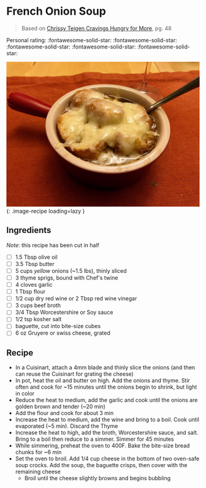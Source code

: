 # French Onion Soup

> Based on [Chrissy Teigen Cravings Hungry for More], pg. 48

<!-- {cts} rating=5; (User can specify rating on scale of 1-5) -->

Personal rating: :fontawesome-solid-star: :fontawesome-solid-star: :fontawesome-solid-star: :fontawesome-solid-star: :fontawesome-solid-star:

<!-- {cte} -->

<!-- {cts} name_image=french_onion_soup.jpeg; (User can specify image name) -->

![french_onion_soup.jpeg](./french_onion_soup.jpeg){: .image-recipe loading=lazy }

<!-- {cte} -->

## Ingredients

*Note*: this recipe has been cut in half

- [ ] 1.5 Tbsp olive oil
- [ ] 3.5 Tbsp butter
- [ ] 5 cups *yellow* onions (~1.5 lbs), thinly sliced
- [ ] 3 thyme sprigs, bound with Chef's twine
- [ ] 4 cloves garlic
- [ ] 1 Tbsp flour
- [ ] 1/2 cup dry red wine or 2 Tbsp red wine vinegar
- [ ] 3 cups beef broth
- [ ] 3/4 Tbsp Worcestershire or Soy sauce
- [ ] 1/2 tsp kosher salt
- [ ] baguette, cut into bite-size cubes
- [ ] 6 oz Gruyere or swiss cheese, grated

## Recipe

- In a Cuisinart, attach a 4mm blade and thinly slice the onions (and then can reuse the Cuisinart for grating the cheese)
- In pot, heat the oil and butter on high. Add the onions and thyme. Stir often and cook for ~15 minutes until the onions begin to shrink, but light in color
- Reduce the heat to medium, add the garlic and cook until the onions are golden brown and tender (~20 min)
- Add the flour and cook for about 3 min
- Increase the heat to medium, add the wine and bring to a boil. Cook until evaporated (~5 min). Discard the Thyme
- Increase the heat to high, add the broth, Worcestershire sauce, and salt. Bring to a boil then reduce to a simmer. Simmer for 45 minutes
- While simmering, preheat the oven to 400F. Bake the bite-size bread chunks for ~6 min
- Set the oven to broil. Add 1/4 cup cheese in the bottom of two oven-safe soup crocks. Add the soup, the baguette crisps, then cover with the remaining cheese
    - Broil until the cheese slightly browns and begins bubbling

[chrissy teigen cravings hungry for more]: https://www.penguinrandomhouse.com/books/553580/cravings-hungry-for-more-by-chrissy-teigen-with-adeena-sussman/
